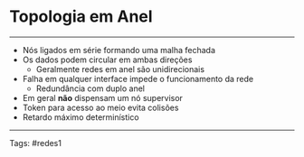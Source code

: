 # Topologia em Anel

---

- Nós ligados em série formando uma malha fechada
- Os dados podem circular em ambas direções
	- Geralmente redes em anel são unidirecionais
- Falha em qualquer interface impede o funcionamento da rede
	- Redundância com duplo anel
- Em geral **não** dispensam um nó supervisor
- Token para acesso ao meio evita colisões
- Retardo máximo determinístico

---

Tags: #redes1 